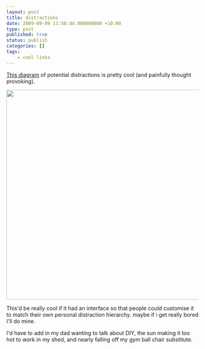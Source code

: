 ```yaml
---
layout: post
title: distractions
date: 2009-09-09 11:58:44.000000000 +10:00
type: post
published: true
status: publish
categories: []
tags:
    - cool links
---
```


<a href="http://www.informationisbeautiful.net/visualizations/the-hierarchy-of-digital-distractions/">This diagram</a> of potential distractions is pretty cool (and painfully thought provoking).

<a href="http://www.informationisbeautiful.net/2009/the-hierarchy-of-digital-distractions/"><img class="alignnone" title="THE HIERARCHY OF DIGITAL DISTRACTIONS" src="{{ site.baseurl }}/assets/hierarchy_distractions_960.gif" alt="" width="550" /></a>

This'd be really cool if it had an interface so that people could customise it to match their own personal distraction hierarchy. maybe if i get really bored I'll do mine.

I'd have to add in my dad wanting to talk about DIY, the sun making it too hot to work in my shed, and nearly falling off my gym ball chair substitute.
